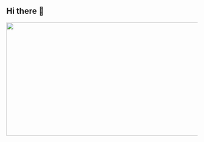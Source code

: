 ## Hi there 👋

<a href="https://www.gitanimals.org/en_US?utm_medium=image&utm_source=hykim02&utm_content=farm">
<img
  src="https://render.gitanimals.org/farms/hykim02"
  width="600"
  height="300"
/>
</a>
  
<!--
**hykim02/hykim02** is a ✨ _special_ ✨ repository because its `README.md` (this file) appears on your GitHub profile.

Here are some ideas to get you started:

- 🔭 I’m currently working on ...
- 🌱 I’m currently learning ...
- 👯 I’m looking to collaborate on ...
- 🤔 I’m looking for help with ...
- 💬 Ask me about ...
- 📫 How to reach me: ...
- 😄 Pronouns: ...
- ⚡ Fun fact: ...
-->
